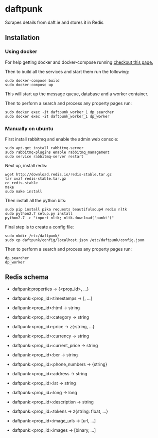 # daftpunk

Scrapes details from daft.ie and stores it in Redis.

## Installation

### Using docker

For help getting docker and docker-compose running [checkout this page.](https://docs.docker.com/compose/install/)

Then to build all the services and start them run the following:

```
sudo docker-compose build
sudo docker-compose up
```

This will start up the message queue, database and a worker container.

Then to perform a search and process any property pages run:

```
sudo docker exec -it daftpunk_worker_1 dp_searcher
sudo docker exec -it daftpunk_worker_1 dp_worker
```

### Manually on ubuntu

First install rabbitmq and enable the admin web console:

```
sudo apt-get install rabbitmq-server
sudo rabbitmq-plugins enable rabbitmq_management
sudo service rabbitmq-server restart
```

Next up, install redis:
```
wget http://download.redis.io/redis-stable.tar.gz
tar xvzf redis-stable.tar.gz
cd redis-stable
make
sudo make install
```

Then install all the python bits:
```
sudo pip install pika requests beautifulsoup4 redis nltk
sudo python2.7 setup.py install
python2.7 -c "import nltk; nltk.download('punkt')"
```

Final step is to create a config file:

```
sudo mkdir /etc/daftpunk/
sudo cp daftpunk/config/localhost.json /etc/daftpunk/config.json
```

Then to perform a search and process any property pages run:

```
dp_searcher
dp_worker
```

## Redis schema

* daftpunk:properties -> {<prop_id>, ...}
* daftpunk:<prop_id>:timestamps -> [<timestamp>, ...]
* daftpunk:<prop_id>:html -> string
* daftpunk:<prop_id>:category -> string

* daftpunk:<prop_id>:price -> z{<timestamp>:string, ...}
* daftpunk:<prop_id>:currency -> string
* daftpunk:<prop_id>:current_price -> string
* daftpunk:<prop_id>:ber -> string
* daftpunk:<prop_id>:phone_numbers -> {string}
* daftpunk:<prop_id>:address -> string
* daftpunk:<prop_id>:lat -> string
* daftpunk:<prop_id>:long -> long
* daftpunk:<prop_id>:description -> string
* daftpunk:<prop_id>:tokens -> z{string: float, ...}
* daftpunk:<prop_id>:image_urls -> [url, ...]
* daftpunk:<prop_id>:images -> [binary, ...]
